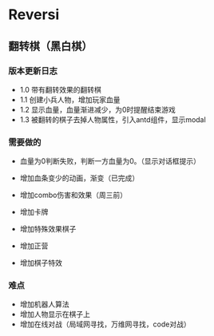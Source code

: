 # Reversi

## 翻转棋（黑白棋）

### 版本更新日志

- 1.0 带有翻转效果的翻转棋
- 1.1 创建小兵人物，增加玩家血量
- 1.2 显示血量，血量渐进减少，为0时提醒结束游戏
- 1.3 被翻转的棋子去掉人物属性，引入antd组件，显示modal

### 需要做的

- 血量为0判断失败，判断一方血量为0。（显示对话框提示）
- 增加血条变少的动画，渐变（已完成）
- 增加combo伤害和效果（周三前）

- 增加卡牌
- 增加特殊效果棋子
- 增加正营
- 增加棋子特效

### 难点

- 增加机器人算法
- 增加人物显示在棋子上
- 增加在线对战（局域网寻找，万维网寻找，code对战）
